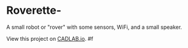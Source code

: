 # Roverette-
A small robot or "rover" with some sensors, WiFi, and a small speaker.


View this project on [CADLAB.io](https://cadlab.io/project/23393). #f